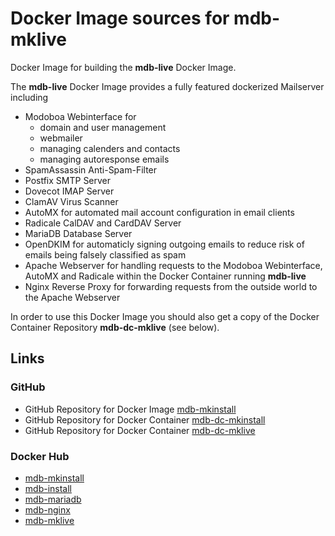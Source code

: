 # Docker Image sources for mdb-mklive

Docker Image for building the **mdb-live** Docker Image.

The **mdb-live** Docker Image provides a fully featured dockerized Mailserver including

- Modoboa Webinterface for  
	- domain and user management
	- webmailer
	- managing calenders and contacts
	- managing autoresponse emails
- SpamAssassin Anti-Spam-Filter
- Postfix SMTP Server
- Dovecot IMAP Server
- ClamAV Virus Scanner
- AutoMX for automated mail account configuration in email clients
- Radicale CalDAV and CardDAV Server
- MariaDB Database Server
- OpenDKIM for automaticly signing outgoing emails to reduce risk of emails being falsely classified as spam
- Apache Webserver for handling requests to the Modoboa Webinterface, AutoMX and Radicale within the Docker Container running **mdb-live**
- Nginx Reverse Proxy for forwarding requests from the outside world to the Apache Webserver

In order to use this Docker Image you should also get a copy of the Docker Container Repository **mdb-dc-mklive** (see below).

## Links
### GitHub
- GitHub Repository for Docker Image [mdb-mkinstall](https://github.com/tsitle/dockerimage-mdb_mkinstall)
- GitHub Repository for Docker Container [mdb-dc-mkinstall](https://github.com/tsitle/dockercontainer-mdb_dc_mkinstall)
- GitHub Repository for Docker Container [mdb-dc-mklive](https://github.com/tsitle/dockercontainer-mdb_dc_mklive)

### Docker Hub
- [mdb-mkinstall](https://hub.docker.com/r/tsle/mdb-mkinstall "Docker Hub Repository for Docker Image mdb-mkinstall")
- [mdb-install](https://hub.docker.com/r/tsle/mdb-install "Docker Hub Repository for Docker Image mdb-install")
- [mdb-mariadb](https://hub.docker.com/r/tsle/mdb-mariadb "Docker Hub Repository for Docker Image mdb-mariadb")
- [mdb-nginx](https://hub.docker.com/r/tsle/mdb-nginx "Docker Hub Repository for Docker Image mdb-nginx")
- [mdb-mklive](https://hub.docker.com/r/tsle/mdb-mklive "Docker Hub Repository for Docker Image mdb-mklive")

